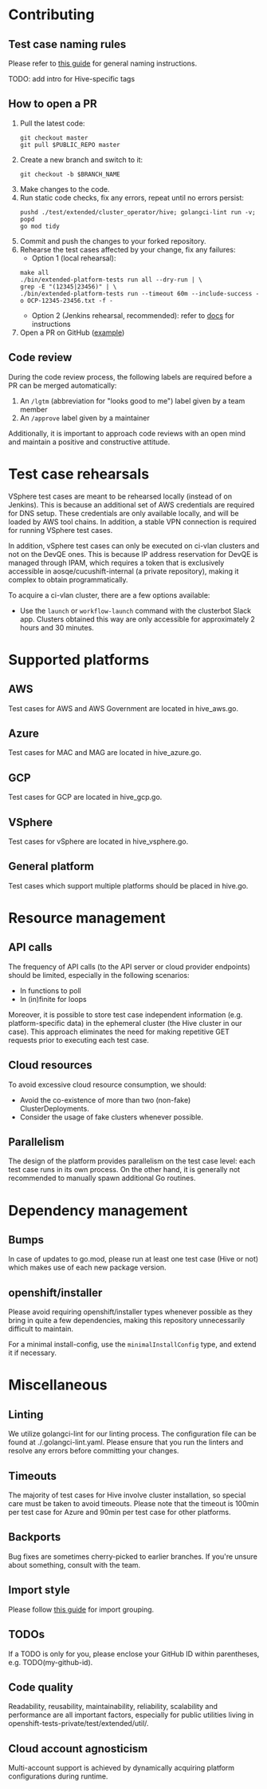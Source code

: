 # Contributing

## Test case naming rules
Please refer to [this guide](https://docs.google.com/document/d/1k761p65J0Ig81hwZWaw73QJV6SBa7kPxbjuTEBlBbF4/edit#heading=h.shrqeb9dx5rz)
for general naming instructions.

TODO: add intro for Hive-specific tags

## How to open a PR

1. Pull the latest code:
   ```shell
   git checkout master
   git pull $PUBLIC_REPO master
   ```
2. Create a new branch and switch to it: 
   ```shell
   git checkout -b $BRANCH_NAME
   ```
3. Make changes to the code. 
4. Run static code checks, fix any errors, repeat until no errors persist:
   ```shell
   pushd ./test/extended/cluster_operator/hive; golangci-lint run -v; popd
   go mod tidy
   ``` 
5. Commit and push the changes to your forked repository.
6. Rehearse the test cases affected by your change, fix any failures:
   - Option 1 (local rehearsal): 
   ```shell
   make all
   ./bin/extended-platform-tests run all --dry-run | \
   grep -E "(12345|23456)" | \
   ./bin/extended-platform-tests run --timeout 60m --include-success -o OCP-12345-23456.txt -f -
   ```
   - Option 2 (Jenkins rehearsal, recommended): refer to [docs](https://github.com/openshift/openshift-tests-private#jenkins) for instructions
7. Open a PR on GitHub ([example](https://github.com/openshift/openshift-tests-private/pull/10706))

## Code review
During the code review process, the following labels are required before a PR can be merged automatically:
1. An `/lgtm` (abbreviation for "looks good to me") label given by a team member
2. An `/approve` label given by a maintainer

Additionally, it is important to approach code reviews with an open mind and maintain a positive 
and constructive attitude.

# Test case rehearsals

VSphere test cases are meant to be rehearsed locally (instead of on Jenkins). 
This is because an additional set of AWS credentials are required for DNS setup. 
These credentials are only available locally, and will be loaded by AWS tool chains.
In addition, a stable VPN connection is required for running VSphere test cases.

In addition, vSphere test cases can only be executed on ci-vlan clusters and not on the DevQE ones.
This is because IP address reservation for DevQE is managed through IPAM, which requires
a token that is exclusively accessible in aosqe/cucushift-internal (a private repository), 
making it complex to obtain programmatically. 

To acquire a ci-vlan cluster, there are a few options available:
- Use the `launch` or `workflow-launch` command with the clusterbot Slack app. 
Clusters obtained this way are only accessible for approximately 2 hours and 30 minutes.

# Supported platforms

## AWS
Test cases for AWS and AWS Government are located in hive_aws.go. 

## Azure
Test cases for MAC and MAG are located in hive_azure.go.

## GCP
Test cases for GCP are located in hive_gcp.go. 

## VSphere
Test cases for vSphere are located in hive_vsphere.go.

## General platform
Test cases which support multiple platforms should be placed in hive.go.

# Resource management

## API calls
The frequency of API calls (to the API server or cloud provider endpoints) should be limited, 
especially in the following scenarios:
- In functions to poll
- In (in)finite for loops

Moreover, it is possible to store test case independent information (e.g. platform-specific data) 
in the ephemeral cluster (the Hive cluster in our case).
This approach eliminates the need for making repetitive GET requests prior to executing each test case.

## Cloud resources
To avoid excessive cloud resource consumption, we should:
- Avoid the co-existence of more than two (non-fake) ClusterDeployments.
- Consider the usage of fake clusters whenever possible.

## Parallelism
The design of the platform provides parallelism on the test case level: each test case runs in its own process.
On the other hand, it is generally not recommended to manually spawn additional Go routines. 

# Dependency management

## Bumps
In case of updates to go.mod, please run at least one test case (Hive or not) 
which makes use of each new package version.

## openshift/installer

Please avoid requiring openshift/installer types whenever possible as they bring in quite a few dependencies, 
making this repository unnecessarily difficult to maintain. 

For a minimal install-config, use the `minimalInstallConfig` type, and extend it if necessary.

# Miscellaneous

## Linting
We utilize golangci-lint for our linting process.
The configuration file can be found at ./.golangci-lint.yaml.
Please ensure that you run the linters and resolve any errors before committing your changes.

## Timeouts
The majority of test cases for Hive involve cluster installation, so special care must be taken
to avoid timeouts. 
Please note that the timeout is 100min per test case for Azure and 90min per test case
for other platforms.

## Backports
Bug fixes are sometimes cherry-picked to earlier branches. If you're unsure about something, consult with the team.

## Import style
Please follow [this guide](https://github.com/uber-go/guide/blob/master/style.md#import-group-ordering) for import grouping.

## TODOs
If a TODO is only for you, please enclose your GitHub ID within parentheses, e.g. TODO(my-github-id).

## Code quality
Readability, reusability, maintainability, reliability, scalability and performance are all 
important factors, especially for public utilities living in openshift-tests-private/test/extended/util/.

## Cloud account agnosticism
Multi-account support is achieved by dynamically acquiring platform configurations during runtime.
